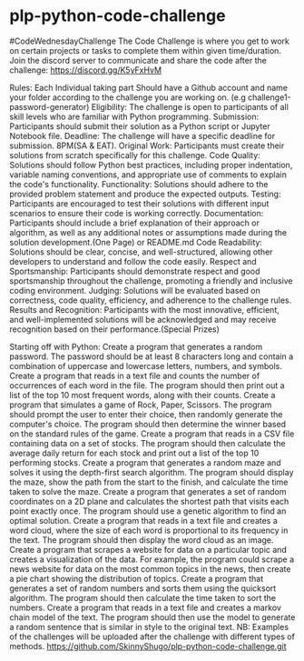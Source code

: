 # plp-python-code-challenge

#CodeWednesdayChallenge
The Code Challenge is where you get to work on certain projects or tasks to complete them within given time/duration.
Join the discord server to communicate and share the code after the challenge: 
https://discord.gg/K5yFxHvM

Rules:
Each Individual taking part Should have a Github account and name your folder according to the challenge you are working on. (e.g challenge1-password-generator)
Eligibility: The challenge is open to participants of all skill levels who are familiar with Python programming.
Submission: Participants should submit their solution as a Python script or Jupyter Notebook file.
Deadline: The challenge will have a specific deadline for submission. 8PM(SA & EAT).
Original Work: Participants must create their solutions from scratch specifically for this challenge.
Code Quality: Solutions should follow Python best practices, including proper indentation, variable naming conventions, and appropriate use of comments to explain the code's functionality.
Functionality: Solutions should adhere to the provided problem statement and produce the expected outputs.
Testing: Participants are encouraged to test their solutions with different input scenarios to ensure their code is working correctly.
Documentation: Participants should include a brief explanation of their approach or algorithm, as well as any additional notes or assumptions made during the solution development.(One Page) or README.md
Code Readability: Solutions should be clear, concise, and well-structured, allowing other developers to understand and follow the code easily.
Respect and Sportsmanship: Participants should demonstrate respect and good sportsmanship throughout the challenge, promoting a friendly and inclusive coding environment.
Judging: Solutions will be evaluated based on correctness, code quality, efficiency, and adherence to the challenge rules.
Results and Recognition: Participants with the most innovative, efficient, and well-implemented solutions will be acknowledged and may receive recognition based on their performance.(Special Prizes)

Starting off with Python:
Create a program that generates a random password. The password should be at least 8 characters long and contain a combination of uppercase and lowercase letters, numbers, and symbols.
Create a program that reads in a text file and counts the number of occurrences of each word in the file. The program should then print out a list of the top 10 most frequent words, along with their counts.
Create a program that simulates a game of Rock, Paper, Scissors. The program should prompt the user to enter their choice, then randomly generate the computer's choice. The program should then determine the winner based on the standard rules of the game.
Create a program that reads in a CSV file containing data on a set of stocks. The program should then calculate the average daily return for each stock and print out a list of the top 10 performing stocks.
Create a program that generates a random maze and solves it using the depth-first search algorithm. The program should display the maze, show the path from the start to the finish, and calculate the time taken to solve the maze.
Create a program that generates a set of random coordinates on a 2D plane and calculates the shortest path that visits each point exactly once. The program should use a genetic algorithm to find an optimal solution.
Create a program that reads in a text file and creates a word cloud, where the size of each word is proportional to its frequency in the text. The program should then display the word cloud as an image.
Create a program that scrapes a website for data on a particular topic and creates a visualization of the data. For example, the program could scrape a news website for data on the most common topics in the news, then create a pie chart showing the distribution of topics.
Create a program that generates a set of random numbers and sorts them using the quicksort algorithm. The program should then calculate the time taken to sort the numbers.
Create a program that reads in a text file and creates a markov chain model of the text. The program should then use the model to generate a random sentence that is similar in style to the original text.
NB: Examples of the challenges will be uploaded after the challenge with different types of methods. 
https://github.com/SkinnyShugo/plp-python-code-challenge.git
